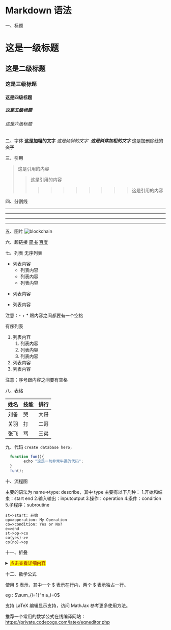 # Markdown 语法

一、标题

# 这是一级标题

## 这是二级标题

### 这是三级标题

#### 这是四级标题

##### 这是五级标题

###### 这是六级标题

二、字体
**这是加粗的文字**
_这是倾斜的文字_`
**_这是斜体加粗的文字_**
~~这是加删除线的文字~~

三、引用

> 这是引用的内容
>
> > 这是引用的内容
> >
> > > > > > > > > > 这是引用的内容

四、分割线

---

---

---

---

五、图片
![blockchain](https://ss0.bdstatic.com/70cFvHSh_Q1YnxGkpoWK1HF6hhy/it/u=702257389,1274025419&fm=27&gp=0.jpg '区块链')

六、超链接
[简书](http://jianshu.com)
[百度](http://baidu.com)

七、列表
无序列表

- 列表内容
  - 列表内容
  - 列表内容
  - 列表内容

* 列表内容

- 列表内容

注意：- + \* 跟内容之间都要有一个空格

有序列表

1. 列表内容
   1. 列表内容
   2. 列表内容
   3. 列表内容
2. 列表内容
3. 列表内容

注意：序号跟内容之间要有空格

八、表格

姓名 | 技能 | 排行
--- | --- | ---
刘备 | 哭 | 大哥
关羽 | 打 | 二哥
张飞 | 骂 | 三弟

九、代码
`create database hero;`

```js
  function fun(){
        echo "这是一句非常牛逼的代码";
  }
  fun();
```

十、流程图

主要的语法为 name=>type: describe，其中 type 主要有以下几种：
1.开始和结束：start end
2.输入输出：inputoutput
3.操作：operation
4.条件：condition
5.子程序：subroutine

```flow
st=>start: 开始
op=>operation: My Operation
co=>condition: Yes or No?
e=>end
st->op->co
co(yes)->e
co(no)->op
```

十一、折叠

<details>
  <summary><mark><font color=darkred>点击查看详细内容</font></mark></summary>
  <p> - 测试 测试测试</p>
  <pre><code>  
for i in a:
    print(i)
  </code></pre>
</details>


十二、数学公式

使用 $ 表示，其中一个 $ 表示在行内，两个 $ 表示独占一行。

eg : $\sum_{i=1}^n a_i=0$

支持 LaTeX 编辑显示支持，访问 MathJax 参考更多使用方法。

推荐一个常用的数学公式在线编译网站：https://private.codecogs.com/latex/eqneditor.php
